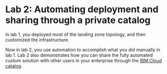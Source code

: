 # Lab 2: Automating deployment and sharing through a private catalog

In lab 1, you deployed most of the landing zone topology, and then customized the infrastructure.

Now in lab 2, you use automation to accomplish what you did manually in lab 1. Lab 2 also demonstrates how you can share the fully automated custom solution with other users in your enterprise through the [IBM Cloud catalog](https://cloud.ibm.com/catalog).
